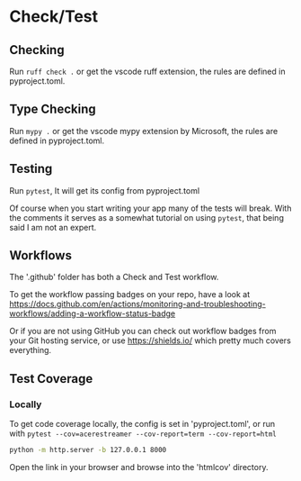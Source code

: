 # Check/Test

## Checking

Run `ruff check .` or get the vscode ruff extension, the rules are defined in pyproject.toml.

## Type Checking

Run `mypy .` or get the vscode mypy extension by Microsoft, the rules are defined in pyproject.toml.

## Testing

Run `pytest`, It will get its config from pyproject.toml

Of course when you start writing your app many of the tests will break. With the comments it serves as a somewhat tutorial on using `pytest`, that being said I am not an expert.

## Workflows

The '.github' folder has both a Check and Test workflow.

To get the workflow passing badges on your repo, have a look at <https://docs.github.com/en/actions/monitoring-and-troubleshooting-workflows/adding-a-workflow-status-badge>

Or if you are not using GitHub you can check out workflow badges from your Git hosting service, or use <https://shields.io/> which pretty much covers everything.

## Test Coverage

### Locally

To get code coverage locally, the config is set in 'pyproject.toml', or run with `pytest --cov=acerestreamer --cov-report=term --cov-report=html`

```bash
python -m http.server -b 127.0.0.1 8000
```

Open the link in your browser and browse into the 'htmlcov' directory.
